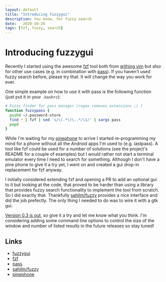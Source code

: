 ```yaml
---
layout: default
title: "Introducing fuzzygui"
description: You know, for fuzzy search
date:   2020-10-26
tags: [fzf, fuzzy, search]
---
```


# Introducing fuzzygui

Recently I started using the awesome [fzf](https://github.com/junegunn/fzf) tool both from [withing vim](https://github.com/junegunn/fzf.vim) but also for other use cases (e.g. in combination with [pass](https://www.passwordstore.org/)). If you haven't used fuzzy search before, please try that. It will change the way you work for ever.

One simple example on how to use it with pass is the following function (just put it in your `.bashrc`):

```bash
# Fuzzy finder for pass manager (regex removes extensions ;) )
function fuzzypass {
  pushd ~/.password-store
  find * | fzf | sed 's/\(.*\)\..*/\1/' | xargs pass
  popd
}
```

While I'm waiting for my [pinephone](https://www.pine64.org/pinephone/) to arrive I started re-programming my mind for a phone without all the Android apps I'm used to (e.g. lastpass). A tool like fzf could be used for a number of solutions (see the project's README for a couple of examples) but I would rather not start a terminal emulator every time I need to search for something. Although I don't have a pine phone to give it a try yet, I went on and created a gui drop-in replacement for fzf anyway.

I initially considered extending fzf and opening a PR to add an optional gui to it but looking at the code, that proved to be harder than using a library that provides fuzzy search functionality to implement the tool from scratch. So I did exactly that. Thankfully [sahilm/fuzzy](https://github.com/sahilm/fuzzy) provides a nice interface and did the job prefectly. The only thing I needed to do was to wire it with a gtk gui.

[Version 0.3 is out](https://github.com/jimmykarily/fuzzygui/releases/tag/0.3), so give it a try and let me know what you think. I'm considering adding some command line options to control the size of the window and number of listed results in the future releases so stay tuned!


## Links

- [fuzzygui](https://github.com/jimmykarily/fuzzygui)
- [fzf](https://github.com/junegunn/fzf)
- [pass](https://www.passwordstore.org/)
- [sahilm/fuzzy](https://github.com/sahilm/fuzzy)
- [pinephone](https://www.pine64.org/pinephone/)
